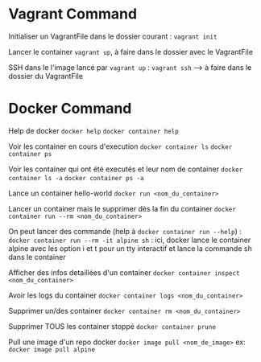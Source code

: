 # Vagrant Command

Initialiser un VagrantFile dans le dossier courant : `vagrant init`

Lancer le container `vagrant up`, à faire dans le dossier avec le VagrantFile

SSH dans le l'image lancé par `vagrant up` : `vagrant ssh`
	--> à faire dans le dossier du VagrantFile

# Docker Command

Help de docker
`docker help`
`docker container help`

Voir les container en cours d'execution
`docker container ls`
`docker container ps`

Voir les container qui ont été executés et leur nom de container
`docker container ls -a`
`docker container ps -a`

Lance un container hello-world
`docker run <nom_du_container>`

Lancer un container mais le supprimer dès la fin du container
`docker container run --rm <nom_du_container>`


On peut lancer des commande (help à `docker container run --help`) :
	`docker container run --rm -it alpine sh` : ici, docker lance le container alpine avec les option i et t pour un tty interactif et lance la commande sh dans le container


Afficher des infos detaillées d'un container
`docker container inspect <nom_du_container>`

Avoir les logs du container
`docker container logs <nom_du_container>`

Supprimer un/des container
`docker container rm <nom_du_container>`

Supprimer TOUS les container stoppé
`docker container prune`

Pull une image d'un repo docker
`docker image pull <nom_de_image>`       ex: `docker image pull alpine`

